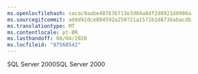 ```yaml
---
ms.openlocfilehash: cacac9aabe487676713e3d04a8df2d8921d8986a
ms.sourcegitcommit: ad4d92dce894592a259721a1571b1d8736abacdb
ms.translationtype: MT
ms.contentlocale: pt-BR
ms.lasthandoff: 08/04/2020
ms.locfileid: "87568542"
---
```

<span data-ttu-id="7b9a9-101">SQL Server 2000</span><span class="sxs-lookup"><span data-stu-id="7b9a9-101">SQL Server 2000</span></span>
